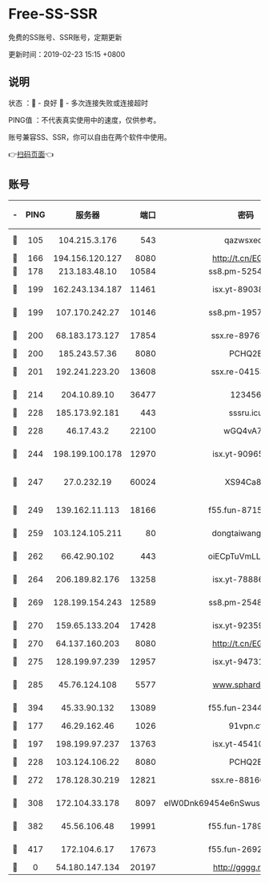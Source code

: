 # Free-SS-SSR

免费的SS账号、SSR账号，定期更新

更新时间：2019-02-23 15:15 +0800

## 说明

状态     ：🙂 - 良好 🙁 - 多次连接失败或连接超时

PING值   ：不代表真实使用中的速度，仅供参考。

账号兼容SS、SSR，你可以自由在两个软件中使用。

👉[扫码页面](https://liesauer.github.io/free-ss-ssr.github.io/)👈

## 账号

|-|PING|服务器|端口|密码|加密方式|区域|
|:----:|:----:|:-----:|-----:|:----:|:----:|:----:|
|🙂|105|104.215.3.176|543|qazwsxedc|aes-256-gcm|JP|
|🙂|166|194.156.120.127|8080|http://t.cn/EGJIyrl|rc4-md5|RU|
|🙂|178|213.183.48.10|10584|ss8.pm-52546050|rc4-md5|RU|
|🙂|199|162.243.134.187|11461|isx.yt-89038787|aes-256-cfb|US|
|🙂|199|107.170.242.27|10146|ss8.pm-19577834|aes-256-cfb|US|
|🙂|200|68.183.173.127|17854|ssx.re-89767953|aes-256-cfb|US|
|🙂|200|185.243.57.36|8080|PCHQ2E|rc4-md5|US|
|🙂|201|192.241.223.20|13608|ssx.re-04153947|aes-256-cfb|US|
|🙂|214|204.10.89.10|36477|123456|aes-256-cfb|US|
|🙂|228|185.173.92.181|443|sssru.icu|rc4-md5|RU|
|🙂|228|46.17.43.2|22100|wGQ4vA7D|aes-256-gcm|RU|
|🙂|244|198.199.100.178|12970|isx.yt-90965243|aes-256-cfb|US|
|🙂|247|27.0.232.19|60024|XS94Ca8K|xchacha20-ietf-poly1305|HK|
|🙂|249|139.162.11.113|18166|f55.fun-87155784|aes-256-cfb|SG|
|🙂|259|103.124.105.211|80|dongtaiwang.com|aes-256-cfb|US|
|🙂|262|66.42.90.102|443|oiECpTuVmLLxk4Ts|aes-256-cfb|US|
|🙂|264|206.189.82.176|13258|isx.yt-78886970|aes-256-cfb|SG|
|🙂|269|128.199.154.243|12589|ss8.pm-25483788|aes-256-cfb|SG|
|🙂|270|159.65.133.204|17428|isx.yt-92359106|aes-256-cfb|SG|
|🙂|270|64.137.160.203|8080|http://t.cn/EGJIyrl|rc4-md5|CA|
|🙂|275|128.199.97.239|12957|isx.yt-94731774|aes-256-cfb|SG|
|🙂|285|45.76.124.108|5577|www.sphard.com|aes-256-cfb|AU|
|🙂|394|45.33.90.132|13089|f55.fun-23448160|aes-256-cfb|US|
|🙂|177|46.29.162.46|1026|91vpn.cf|rc4-md5|RU|
|🙂|197|198.199.97.237|13763|isx.yt-45410727|aes-256-cfb|US|
|🙂|228|103.124.106.22|8080|PCHQ2E|rc4-md5|US|
|🙂|272|178.128.30.219|12821|ssx.re-88166677|aes-256-cfb|SG|
|🙂|308|172.104.33.178|8097|eIW0Dnk69454e6nSwuspv9DmS201tQ0D|aes-256-cfb|SG|
|🙂|382|45.56.106.48|19991|f55.fun-17890118|aes-256-cfb|US|
|🙂|417|172.104.6.17|17673|f55.fun-26926013|aes-256-cfb|US|
|🙁|0|54.180.147.134|20197|http://gggg.rocks|chacha20|KR|
